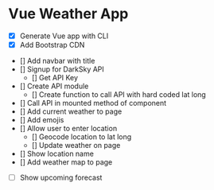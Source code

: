 # Vue Weather App

- [x] Generate Vue app with CLI
- [x] Add Bootstrap CDN
- [] Add navbar with title
- [] Signup for DarkSky API
  - [] Get API Key
- [] Create API module
  - [] Create function to call API with hard coded lat long
- [] Call API in mounted method of component
- [] Add current weather to page
- [] Add emojis
- [] Allow user to enter location
  - [] Geocode location to lat long
  - [] Update weather on page
- [] Show location name
- [] Add weather map to page
- [ ] Show upcoming forecast
